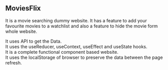 ## MoviesFlix

It is a movie searching dummy website. It has a feature to add your favourite movies to a watchlist and also a feature to hide the movie form whole website.

It uses API to get the Data. <br>
It uses the useReducer, useContext, useEffect and useState hooks.<br>
It is a complete functional component based website.<br>
It uses the localStorage of browser to preserve the data between the page refresh.


